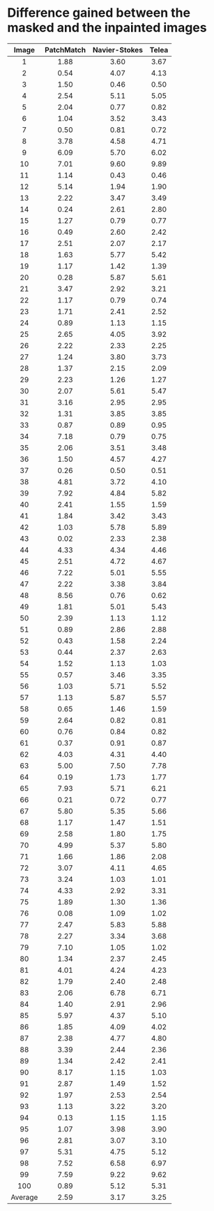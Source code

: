 # Difference gained between the masked and the inpainted images

|  Image  | PatchMatch | Navier-Stokes | Telea |
|:-------:|:----------:|:-------------:|:-----:|
|    1    |    1.88    |      3.60     |  3.67 |
|    2    |    0.54    |      4.07     |  4.13 |
|    3    |    1.50    |      0.46     |  0.50 |
|    4    |    2.54    |      5.11     |  5.05 |
|    5    |    2.04    |      0.77     |  0.82 |
|    6    |    1.04    |      3.52     |  3.43 |
|    7    |    0.50    |      0.81     |  0.72 |
|    8    |    3.78    |      4.58     |  4.71 |
|    9    |    6.09    |      5.70     |  6.02 |
|    10   |    7.01    |      9.60     |  9.89 |
|    11   |    1.14    |      0.43     |  0.46 |
|    12   |    5.14    |      1.94     |  1.90 |
|    13   |    2.22    |      3.47     |  3.49 |
|    14   |    0.24    |      2.61     |  2.80 |
|    15   |    1.27    |      0.79     |  0.77 |
|    16   |    0.49    |      2.60     |  2.42 |
|    17   |    2.51    |      2.07     |  2.17 |
|    18   |    1.63    |      5.77     |  5.42 |
|    19   |    1.17    |      1.42     |  1.39 |
|    20   |    0.28    |      5.87     |  5.61 |
|    21   |    3.47    |      2.92     |  3.21 |
|    22   |    1.17    |      0.79     |  0.74 |
|    23   |    1.71    |      2.41     |  2.52 |
|    24   |    0.89    |      1.13     |  1.15 |
|    25   |    2.65    |      4.05     |  3.92 |
|    26   |    2.22    |      2.33     |  2.25 |
|    27   |    1.24    |      3.80     |  3.73 |
|    28   |    1.37    |      2.15     |  2.09 |
|    29   |    2.23    |      1.26     |  1.27 |
|    30   |    2.07    |      5.61     |  5.47 |
|    31   |    3.16    |      2.95     |  2.95 |
|    32   |    1.31    |      3.85     |  3.85 |
|    33   |    0.87    |      0.89     |  0.95 |
|    34   |    7.18    |      0.79     |  0.75 |
|    35   |    2.06    |      3.51     |  3.48 |
|    36   |    1.50    |      4.57     |  4.27 |
|    37   |    0.26    |      0.50     |  0.51 |
|    38   |    4.81    |      3.72     |  4.10 |
|    39   |    7.92    |      4.84     |  5.82 |
|    40   |    2.41    |      1.55     |  1.59 |
|    41   |    1.84    |      3.42     |  3.43 |
|    42   |    1.03    |      5.78     |  5.89 |
|    43   |    0.02    |      2.33     |  2.38 |
|    44   |    4.33    |      4.34     |  4.46 |
|    45   |    2.51    |      4.72     |  4.67 |
|    46   |    7.22    |      5.01     |  5.55 |
|    47   |    2.22    |      3.38     |  3.84 |
|    48   |    8.56    |      0.76     |  0.62 |
|    49   |    1.81    |      5.01     |  5.43 |
|    50   |    2.39    |      1.13     |  1.12 |
|    51   |    0.89    |      2.86     |  2.88 |
|    52   |    0.43    |      1.58     |  2.24 |
|    53   |    0.44    |      2.37     |  2.63 |
|    54   |    1.52    |      1.13     |  1.03 |
|    55   |    0.57    |      3.46     |  3.35 |
|    56   |    1.03    |      5.71     |  5.52 |
|    57   |    1.13    |      5.87     |  5.57 |
|    58   |    0.65    |      1.46     |  1.59 |
|    59   |    2.64    |      0.82     |  0.81 |
|    60   |    0.76    |      0.84     |  0.82 |
|    61   |    0.37    |      0.91     |  0.87 |
|    62   |    4.03    |      4.31     |  4.40 |
|    63   |    5.00    |      7.50     |  7.78 |
|    64   |    0.19    |      1.73     |  1.77 |
|    65   |    7.93    |      5.71     |  6.21 |
|    66   |    0.21    |      0.72     |  0.77 |
|    67   |    5.80    |      5.35     |  5.66 |
|    68   |    1.17    |      1.47     |  1.51 |
|    69   |    2.58    |      1.80     |  1.75 |
|    70   |    4.99    |      5.37     |  5.80 |
|    71   |    1.66    |      1.86     |  2.08 |
|    72   |    3.07    |      4.11     |  4.65 |
|    73   |    3.24    |      1.03     |  1.01 |
|    74   |    4.33    |      2.92     |  3.31 |
|    75   |    1.89    |      1.30     |  1.36 |
|    76   |    0.08    |      1.09     |  1.02 |
|    77   |    2.47    |      5.83     |  5.88 |
|    78   |    2.27    |      3.34     |  3.68 |
|    79   |    7.10    |      1.05     |  1.02 |
|    80   |    1.34    |      2.37     |  2.45 |
|    81   |    4.01    |      4.24     |  4.23 |
|    82   |    1.79    |      2.40     |  2.48 |
|    83   |    2.06    |      6.78     |  6.71 |
|    84   |    1.40    |      2.91     |  2.96 |
|    85   |    5.97    |      4.37     |  5.10 |
|    86   |    1.85    |      4.09     |  4.02 |
|    87   |    2.38    |      4.77     |  4.80 |
|    88   |    3.39    |      2.44     |  2.36 |
|    89   |    1.34    |      2.42     |  2.41 |
|    90   |    8.17    |      1.15     |  1.03 |
|    91   |    2.87    |      1.49     |  1.52 |
|    92   |    1.97    |      2.53     |  2.54 |
|    93   |    1.13    |      3.22     |  3.20 |
|    94   |    0.13    |      1.15     |  1.15 |
|    95   |    1.07    |      3.98     |  3.90 |
|    96   |    2.81    |      3.07     |  3.10 |
|    97   |    5.31    |      4.75     |  5.12 |
|    98   |    7.52    |      6.58     |  6.97 |
|    99   |    7.59    |      9.22     |  9.62 |
|   100   |    0.89    |      5.12     |  5.31 |
| Average |    2.59    |      3.17     |  3.25 |
